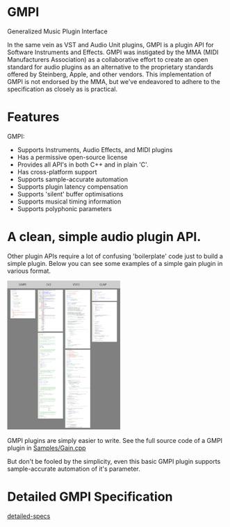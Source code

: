 # GMPI
Generalized Music Plugin Interface

In the same vein as VST and Audio Unit plugins, GMPI is a plugin API for Software Instruments and Effects. GMPI was instigated by the MMA (MIDI Manufacturers Association) as a collaborative effort to create an open standard for audio plugins as an alternative to the proprietary standards offered by Steinberg, Apple, and other vendors. This implementation of GMPI is not endorsed by the MMA, but we've endeavored to adhere to the specification as closely as is practical.

# Features

GMPI:
* Supports Instruments, Audio Effects, and MIDI plugins
* Has a permissive open-source license
* Provides all API's in both C++ and in plain 'C'.
* Has cross-platform support
* Supports sample-accurate automation
* Supports plugin latency compensation
* Supports 'silent' buffer optimisations
* Supports musical timing information 
* Supports polyphonic parameters

# A clean, simple audio plugin API.

Other plugin APIs require a lot of confusing 'boilerplate' code just to build a simple plugin. Below you can see some examples of
 a simple gain plugin in various format.

<img src="Docs/plugin_api_complexity.png" width="260"/>

GMPI plugins are simply easier to write.  See the full source code of a GMPI plugin in [Samples/Gain.cpp](Samples/Gain/Gain.cpp)

But don't be fooled by the simplicity, even this basic GMPI plugin supports sample-accurate automation of it's parameter.

# Detailed GMPI Specification

[detailed-specs](Docs/GMPI_Specs.md)
